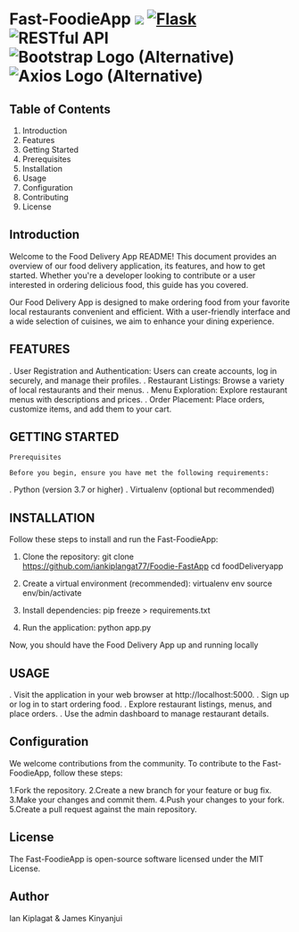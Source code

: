 # Fast-FoodieApp  ![](https://img.shields.io/badge/Python-FFD43B?style=for-the-badge&logo=python&logoColor=blue) [![Flask](https://img.shields.io/badge/Flask-000000?style=for-the-badge&logo=flask&logoColor=white)](https://flask.palletsprojects.com/) ![RESTful API](https://img.shields.io/badge/RESTful%20API-0078D4?style=for-the-badge&logo=api&logoColor=white) ![Bootstrap Logo (Alternative)](https://img.shields.io/badge/Bootstrap-563D7C?style=for-the-badge&logo=bootstrap&logoColor=white) ![Axios Logo (Alternative)](https://img.shields.io/badge/Axios-0078D4?style=for-the-badge&logo=axios&logoColor=white)

## Table of Contents

 1. Introduction
 2. Features
 3. Getting Started
 4. Prerequisites
 5. Installation
 6. Usage
 7. Configuration
 8. Contributing
 9. License 

## Introduction
   Welcome to the Food Delivery App README! This document provides an overview of our food delivery application, its features, and how to get started. Whether you're a developer looking to contribute or a user interested in ordering delicious food, this guide has you covered.

   Our Food Delivery App is designed to make ordering food from your favorite local restaurants convenient and efficient. With a user-friendly interface and a wide selection of cuisines, we aim to enhance your dining experience.

## FEATURES
.  User Registration and Authentication: Users can create accounts, log in securely, and manage their     profiles.
.  Restaurant Listings: Browse a variety of local restaurants and their menus.
.  Menu Exploration: Explore restaurant menus with descriptions and prices.
.  Order Placement: Place orders, customize items, and add them to your cart.

## GETTING STARTED
    Prerequisites

    Before you begin, ensure you have met the following requirements:

.  Python (version 3.7 or higher)
.  Virtualenv (optional but recommended)

## INSTALLATION
Follow these steps to install and run the Fast-FoodieApp:

1. Clone the repository:
   git clone https://github.com/iankiplangat77/Foodie-FastApp
   cd foodDeliveryapp

2. Create a virtual environment (recommended):
    virtualenv env
    source env/bin/activate 

3. Install dependencies:
   pip freeze > requirements.txt

4. Run the application:
    python app.py

Now, you should have the Food Delivery App up and running locally

## USAGE

.  Visit the application in your web browser at http://localhost:5000.
.  Sign up or log in to start ordering food.
.  Explore restaurant listings, menus, and place orders.
.  Use the admin dashboard to manage restaurant details.

## Configuration
We welcome contributions from the community. To contribute to the Fast-FoodieApp, follow these steps:

1.Fork the repository.
2.Create a new branch for your feature or bug fix.
3.Make your changes and commit them.
4.Push your changes to your fork.
5.Create a pull request against the main repository.

## License
The Fast-FoodieApp is open-source software licensed under the MIT License.

## Author
Ian Kiplagat & James Kinyanjui